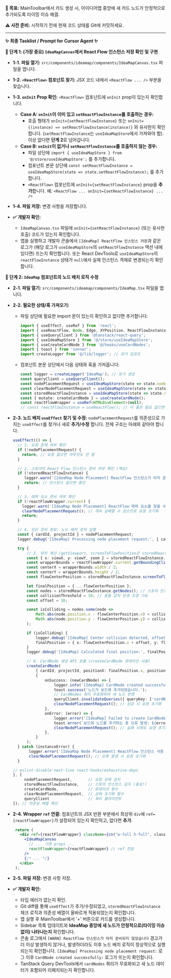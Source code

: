 **🎯 목표:** MainToolbar에서 카드 생성 시, 아이디어맵 중앙에 새 카드 노드가 안정적으로 추가되도록 타이밍 이슈 해결.

**⚠️ 사전 준비:** 시작하기 전에 현재 코드 상태를 Git에 커밋하세요.

---

**✨ 최종 Tasklist / Prompt for Cursor Agent ✨**

**📌 단계 1: (가장 중요) `IdeaMapCanvas`에서 React Flow 인스턴스 저장 확인 및 구현**

*   **1-1. 파일 열기:** `src/components/ideamap/components/IdeaMapCanvas.tsx` 파일을 엽니다.
*   **1-2. `<ReactFlow>` 컴포넌트 찾기:** JSX 코드 내에서 `<ReactFlow ... />` 부분을 찾습니다.
*   **1-3. `onInit` Prop 확인:** `<ReactFlow>` 컴포넌트에 `onInit` prop이 있는지 확인합니다.
    *   **Case A: `onInit`이 이미 있고 `setReactFlowInstance`를 호출하는 경우:**
        *   호출 형태가 `onInit={setReactFlowInstance}` 또는 `onInit={(instance) => setReactFlowInstance(instance)}` 와 유사한지 확인합니다. (`setReactFlowInstance`는 `useIdeaMapStore`에서 가져와야 함). 이상 없다면 **단계 2**로 넘어갑니다.
    *   **Case B: `onInit`이 없거나 `setReactFlowInstance`를 호출하지 않는 경우:**
        *   파일 상단에 `import { useIdeaMapStore } from '@/store/useIdeaMapStore';` 를 추가합니다.
        *   컴포넌트 본문 상단에 `const setReactFlowInstance = useIdeaMapStore(state => state.setReactFlowInstance);` 를 추가합니다.
        *   `<ReactFlow>` 컴포넌트에 `onInit={setReactFlowInstance}` prop을 **추가**합니다. 예: `<ReactFlow ... onInit={setReactFlowInstance} ... />`
*   **1-4. 파일 저장:** 변경 사항을 저장합니다.

*   **✅ 개발자 확인:**
    *   `IdeaMapCanvas.tsx` 파일에 `onInit={setReactFlowInstance}` (또는 유사한 호출) 코드가 있는지 확인합니다.
    *   앱을 실행하고 개발자 콘솔에서 `[IdeaMap] ReactFlow 인스턴스 저장`과 같은 로그가 (해당 로그가 `useIdeaMapStore`의 `setReactFlowInstance` 액션 내에 있다면) 뜨는지 확인합니다. 또는 React DevTools로 `useIdeaMapStore`의 `reactFlowInstance` 상태가 `null`에서 실제 인스턴스 객체로 변경되는지 확인합니다.

**📌 단계 2: `IdeaMap` 컴포넌트의 노드 배치 로직 수정**

*   **2-1. 파일 열기:** `src/components/ideamap/components/IdeaMap.tsx` 파일을 엽니다.
*   **2-2. 필요한 상태/훅 가져오기:**
    *   파일 상단에 필요한 import 문이 있는지 확인하고 없다면 추가합니다:
        ```typescript
        import { useEffect, useRef } from 'react';
        import { useReactFlow, Node, Edge, XYPosition, ReactFlowInstance } from '@xyflow/react'; // ReactFlowInstance 추가
        import { useQueryClient } from '@tanstack/react-query';
        import { useIdeaMapStore } from '@/store/useIdeaMapStore';
        import { useCreateCardNode } from '@/hooks/useCardNodes';
        import { toast } from 'sonner';
        import createLogger from '@/lib/logger'; // 로거 임포트
        ```
    *   컴포넌트 본문 상단에서 다음 상태와 훅을 가져옵니다:
        ```typescript
        const logger = createLogger('IdeaMap'); // 로거 생성
        const queryClient = useQueryClient();
        const nodePlacementRequest = useIdeaMapStore(state => state.nodePlacementRequest);
        const clearNodePlacementRequest = useIdeaMapStore(state => state.clearNodePlacementRequest);
        const storedReactFlowInstance = useIdeaMapStore(state => state.reactFlowInstance); // 스토어 인스턴스 가져오기
        const { mutate: createCardNode } = useCreateCardNode();
        const reactFlowWrapper = useRef<HTMLDivElement>(null);
        // const reactFlowInstance = useReactFlow(); // 이 줄은 필요 없으면 제거 가능
        ```
*   **2-3. 노드 배치 `useEffect` 찾기 및 수정:** `nodePlacementRequest`를 의존성으로 가지는 `useEffect`를 찾거나 새로 **추가/수정** 합니다. 전체 구조는 아래와 같아야 합니다.
    ```typescript
    useEffect(() => {
      // 1. 요청 존재 여부 확인
      if (!nodePlacementRequest) {
        return; // 요청 없으면 아무것도 안 함
      }

      // 2. 스토어의 React Flow 인스턴스 준비 여부 확인 (핵심)
      if (!storedReactFlowInstance) {
         logger.warn('[IdeaMap Node Placement] ReactFlow 인스턴스가 아직 준비되지 않았습니다. 다음 렌더링 시 재시도합니다.');
         return; // 인스턴스 없으면 중단
      }

      // 3. 래퍼 요소 준비 여부 확인
      if (!reactFlowWrapper.current) {
        logger.warn('[IdeaMap Node Placement] ReactFlow 래퍼 요소를 찾을 수 없습니다.');
        clearNodePlacementRequest(); // 계속 실패할 수 있으므로 요청 초기화
        return;
      }

      // 4. 모든 준비 완료: 노드 배치 로직 실행
      const { cardId, projectId } = nodePlacementRequest;
      logger.debug('[IdeaMap] Processing node placement request:', { cardId, projectId });

      try {
          // 5. 위치 계산 (getViewport, screenToFlowPosition은 storedReactFlowInstance 사용)
          const { x: viewX, y: viewY, zoom } = storedReactFlowInstance.getViewport();
          const wrapperBounds = reactFlowWrapper.current.getBoundingClientRect();
          const centerX = wrapperBounds.width / 2;
          const centerY = wrapperBounds.height / 2;
          const flowCenterPosition = storedReactFlowInstance.screenToFlowPosition({ x: centerX, y: centerY });

          let finalPosition = { ...flowCenterPosition };
          const nodes = storedReactFlowInstance.getNodes(); // 스토어 인스턴스 사용
          const collisionThreshold = 10; // 충돌 감지 반경 조정 가능
          const offset = 10;

          const isColliding = nodes.some(node =>
              Math.abs(node.position.x - flowCenterPosition.x) < collisionThreshold &&
              Math.abs(node.position.y - flowCenterPosition.y) < collisionThreshold
          );

          if (isColliding) {
              logger.debug('[IdeaMap] Center collision detected, offsetting position.');
              finalPosition = { x: flowCenterPosition.x + offset, y: flowCenterPosition.y + offset };
          }
          logger.debug('[IdeaMap] Calculated final position:', finalPosition);

          // 6. CardNode 생성 API 호출 (createCardNode 뮤테이션 사용)
          createCardNode(
              { cardId, projectId, positionX: finalPosition.x, positionY: finalPosition.y },
              {
                  onSuccess: (newCardNode) => {
                      logger.info('[IdeaMap] CardNode created successfully:', newCardNode);
                      toast.success('노드가 보드에 추가되었습니다.');
                      // CardNodes 쿼리 무효화하여 새 노드 반영
                      queryClient.invalidateQueries({ queryKey: ['cardNodes', projectId] });
                      clearNodePlacementRequest(); // 성공 시 요청 초기화
                  },
                  onError: (error) => {
                      logger.error('[IdeaMap] Failed to create CardNode:', error);
                      toast.error(`보드에 노드를 추가하는 중 오류 발생: ${error.message}`);
                      clearNodePlacementRequest(); // 실패 시에도 요청 초기화
                  },
              }
          );
      } catch (instanceError) {
           logger.error('[IdeaMap Node Placement] ReactFlow 인스턴스 사용 중 오류:', instanceError);
           clearNodePlacementRequest(); // 오류 발생 시 요청 초기화
      }

    // eslint-disable-next-line react-hooks/exhaustive-deps
    }, [
         nodePlacementRequest,       // 요청 상태 감지
         storedReactFlowInstance,    // 스토어 인스턴스 감지 (중요!)
         createCardNode,             // 뮤테이션 함수
         clearNodePlacementRequest,  // 상태 초기화 함수
         queryClient                 // 쿼리 클라이언트
    ]); // 의존성 배열 확인
    ```
*   **2-4. Wrapper `ref` 연결:** 컴포넌트의 JSX 반환 부분에서 최상위 `div`에 `ref={reactFlowWrapper}`가 설정되어 있는지 확인하고, 없다면 **추가**.
    ```jsx
     return (
       <div ref={reactFlowWrapper} className={cn("w-full h-full", className)}> {/* ref 연결 확인/추가 */}
         <IdeaMapCanvas
           // ... 기존 props ...
           reactFlowWrapper={reactFlowWrapper} // ref 전달
         />
         {/* ... */}
       </div>
     );
    ```
*   **2-5. 파일 저장:** 변경 사항 저장.

*   **✅ 개발자 확인:**
    *   타입 에러가 없는지 확인.
    *   Git diff를 통해 `useEffect`가 추가/수정되었고, `storedReactFlowInstance` 체크 로직과 의존성 배열이 올바르게 적용되었는지 확인합니다.
    *   앱 실행 후 MainToolbar에서 '+' 버튼으로 카드를 생성합니다.
    *   Sidebar 목록 업데이트와 **IdeaMap 중앙에 새 노드가 **안정적으로**(타이밍 이슈 없이) 나타나는지** 확인합니다.
    *   콘솔 로그에서 `[WARN] ReactFlow 인스턴스가 아직 준비되지 않았습니다` 경고가 더 이상 발생하지 않거나, 발생하더라도 이후 노드 배치 로직이 정상적으로 실행되는지 확인합니다. `[IdeaMap] Processing node placement request:` 로그 이후 `CardNode created successfully:` 로그가 뜨는지 확인합니다.
    *   TanStack Query DevTools에서 `cardNodes` 쿼리가 무효화되고 새 노드 데이터가 포함되어 리페치되는지 확인합니다.